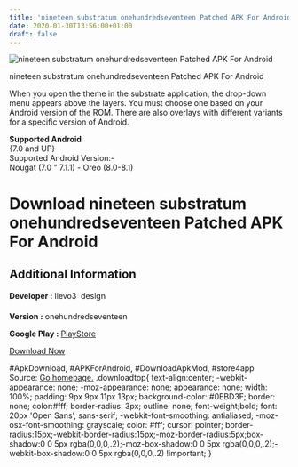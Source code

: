 ```yaml
---
title: 'nineteen substratum onehundredseventeen Patched APK For Android'
date: 2020-01-30T13:56:00+01:00
draft: false
---
```


![nineteen substratum onehundredseventeen Patched APK For Android](https://i1.wp.com/apkhome.net/wp-content/uploads/2018/12/nineteen-substratum-onehundredseventeen.png "nineteen substratum onehundredseventeen Patched APK For Android")

  

nineteen substratum onehundredseventeen Patched APK For Android

When you open the theme in the substrate application, the drop-down menu appears above the layers. You must choose one based on your Android version of the ROM. There are also overlays with different variants for a specific version of Android.

**Supported Android**  
{7.0 and UP}  
Supported Android Version:-  
Nougat (7.0 " 7.1.1) - Oreo (8.0-8.1)

Download nineteen substratum onehundredseventeen Patched APK For Android
========================================================================

Additional Information
----------------------

**Developer :** llevo3  design

**Version :** onehundredseventeen

**Google Play :** [PlayStore](https://play.google.com/store/apps/details?id=dejan.llevo3.nineteen)

  

[Download Now](https://store4app.co/post/nineteen-substratum-onehundredseventeen-patched-apk-for-android_1573671131)

  
#ApkDownload, #APKForAndroid, #DownloadApkMod, #store4app  
Source: [Go homepage.](https://store4app.co/post/nineteen-substratum-onehundredseventeen-patched-apk-for-android_1573671131) .downloadtop{ text-align:center; -webkit-appearance: none; -moz-appearance: none; appearance: none; width: 100%; padding: 9px 9px 11px 13px; background-color: #0EBD3F; border: none; color:#fff; border-radius: 3px; outline: none; font-weight;bold; font: 20px 'Open Sans', sans-serif; -webkit-font-smoothing: antialiased; -moz-osx-font-smoothing: grayscale; color: #fff; cursor: pointer; border-radius:15px;-webkit-border-radius:15px;-moz-border-radius:5px;box-shadow:0 0 5px rgba(0,0,0,.2);-moz-box-shadow:0 0 5px rgba(0,0,0,.2);-webkit-box-shadow:0 0 5px rgba(0,0,0,.2) !important; }